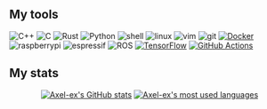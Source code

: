 ## My tools

![C++](https://img.shields.io/badge/c++-0D1117.svg?style=for-the-badge&logo=c%2B%2B)
![C](https://img.shields.io/badge/c-0D1117.svg?style=for-the-badge&logo=c)
![Rust](https://img.shields.io/badge/rust-0D1117.svg?style=for-the-badge&logo=rust)
![Python](https://img.shields.io/badge/python-0D1117.svg?style=for-the-badge&logo=python)
![shell](https://img.shields.io/badge/shell-0D1117.svg?style=for-the-badge&logo=gnu-bash)
![linux](https://img.shields.io/badge/linux-0D1117.svg?style=for-the-badge&logo=linux)
![vim](https://img.shields.io/badge/neovim-0D1117.svg?style=for-the-badge&logo=neovim&logoColor=019733)
![git](https://img.shields.io/badge/git-0D1117.svg?style=for-the-badge&logo=git)
[![Docker](https://img.shields.io/badge/Docker-2496ED?logo=docker&logoColor=fff)](#)
![raspberrypi](https://img.shields.io/badge/raspberrypi-0D1117.svg?style=for-the-badge&logo=raspberrypi)
![espressif](https://img.shields.io/badge/espressif-0D1117.svg?style=for-the-badge&logo=espressif)
![ROS](https://img.shields.io/badge/ROS-22314E?style=for-the-badge&logo=ROS&logoColor=white)
[![TensorFlow](https://img.shields.io/badge/TensorFlow-ff8f00?logo=tensorflow&logoColor=white)](#)
[![GitHub Actions](https://img.shields.io/badge/GitHub_Actions-2088FF?logo=github-actions&logoColor=white)](#)

## My stats
<div align="center">
 
[![Axel-ex's GitHub stats](https://github-readme-stats.vercel.app/api?username=Axel-ex&count_private=true&include_all_commits=true&show_icons=true&hide=issues&hide_border=true&bg_color=00000000&theme=tokyonight)](https://github.com/Axel-ex?tab=repositories) [![Axel-ex's most used languages](https://github-readme-stats.vercel.app/api/top-langs/?username=Axel-ex&layout=compact&langs_count=8&hide_border=true&bg_color=00000000&theme=tokyonight)](https://github.com/Axel-ex?tab=repositories)

</div>
